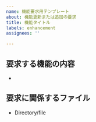 ```yaml
---
name: 機能要求用テンプレート
about: 機能更新または追加の要求
title: 機能タイトル
labels: enhancement
assignees: ''

---
```


## 要求する機能の内容
- 


## 要求に関係するファイル
- Directory/file

